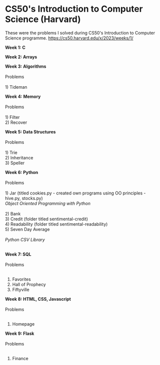 # CS50's Introduction to Computer Science (Harvard)

These were the problems I solved during CS50's Introduction to Computer Science programme.
https://cs50.harvard.edu/x/2023/weeks/1/

**Week 1: C**
 
**Week 2: Arrays**

**Week 3: Algorithms** </br> </br>
 Problems </br> </br>
    1) Tideman </br>
    
**Week 4: Memory** </br> </br>
 Problems </br> </br>
    1) Filter </br>
    2) Recover </br>

**Week 5: Data Structures** </br></br>
 Problems </br></br>
    1) Trie </br>
    2) Inheritance </br>
    3) Speller </br>

**Week 6: Python** </br> </br>
Problems </br></br>
    1) Jar (titled cookies.py - created own programs using OO principles - hive.py, stocks.py) </br> 
        _Object Oriented Programming with Python_ </br></br>
    2) Bank </br>
    3) Credit (folder titled sentimental-credit) </br>
    4) Readability (folder titled sentimental-readability) </br>
    5) Seven Day Average </br> </br>
        _Python CSV Library_ </br></br>

**Week 7: SQL** </br></br>
Problems </br></br>
  1) Favorites </br>
  2) Hall of Prophecy </br>
  3) Fiftyville </br>

**Week 8: HTML, CSS, Javascript**</br></br>
Problems </br></br>
  1) Homepage </br>

**Week 9: Flask** </br></br>
Problems </br></br>
  1) Finance </br>
